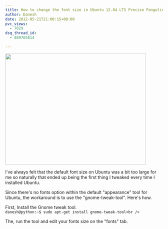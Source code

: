 ```yaml
---
title: How to change the font size in Ubuntu 12.04 LTS Precise Pangolin
author: Danesh
date: 2012-05-21T21:00:15+00:00
pvc_views:
  - 7029
dsq_thread_id:
  - 889765814

---
```

<a href="/posts/how-to-change-the-font-size-in-ubuntu-12-04-lts-precise-pangolin/gnome-tweak-tool-fonts-2012-05-21/" rel="attachment wp-att-2490"><img loading="lazy" class="alignnone size-medium wp-image-2490" title="Gnome-Tweak-Tool-Fonts-2012-05-21" src="/wp-content/uploads/2012/05/Gnome-Tweak-Tool-Fonts-2012-05-21-450x356.png" alt="" width="450" height="356" srcset="/wp-content/uploads/2012/05/Gnome-Tweak-Tool-Fonts-2012-05-21-450x356.png 450w, /wp-content/uploads/2012/05/Gnome-Tweak-Tool-Fonts-2012-05-21.png 642w" sizes="(max-width: 450px) 100vw, 450px" /></a>

I've always felt that the default font size on Ubuntu was a bit too large for me so naturally that ended up being the first thing I tweaked every time I installed Ubuntu.

Since there's no fonts option within the default "appearance" tool for Ubuntu, the workaround is to use the "gnome-tweak-tool". Here's how.

First, Install the Gnome tweak tool.  
`danesh@python:~$ sudo apt-get install gnome-tweak-tool<br />
` 

The, run the tool and edit your fonts size on the "fonts" tab.
